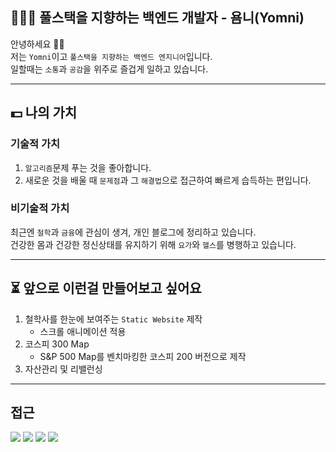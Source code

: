 ## 👨🏻‍💻 풀스택을 지향하는 백엔드 개발자 - 욤니(Yomni)


안녕하세요 🙌🏻    
저는 `Yomni`이고 `풀스택을 지향하는 백엔드 엔지니어`입니다.  
일할때는 `소통`과 `공감`을 위주로 즐겁게 일하고 있습니다.

-------

## 💵 나의 가치 

### 기술적 가치

1. `알고리즘`문제 푸는 것을 좋아합니다.
2. 새로운 것을 배울 때 `문제점`과 그 `해결법`으로 접근하여 빠르게 습득하는 편입니다.

### 비기술적 가치

최근엔 `철학`과 `금융`에 관심이 생겨, 개인 블로그에 정리하고 있습니다.  
건강한 몸과 건강한 정신상태를 유지하기 위해 `요가`와 `헬스`를 병행하고 있습니다.

---

## ⏳ 앞으로 이런걸 만들어보고 싶어요

1. 철학사를 한눈에 보여주는 `Static Website` 제작
	-  스크롤 애니메이션 적용
2. 코스피 300 Map
	- S&P 500 Map를 벤치마킹한 코스피 200 버전으로 제작
3. 자산관리 및 리밸런싱
--- 

## 접근
<p>
  <a href="https://github.com/Yomni/" target="_blank"><img src="https://img.shields.io/badge/Github-red?logo=GitHub"/></a>
  <a href="https://yomni.github.io/" target="_blank"><img src="https://img.shields.io/badge/Tech--Blog-yellow?logo=GitBook"/></a>
  <a href="https://timosan.tistory.com/" target="_blank"><img src="https://img.shields.io/badge/Blog-blue?logo=data:image/svg+xml;base64,PHN2ZyB4bWxucz0iaHR0cDovL3d3dy53My5vcmcvMjAwMC9zdmciIHZpZXdCb3g9IjAgMCA0MDguNCA0MDguNCI+PGc+PGNpcmNsZSBjbGFzcz0iY2xzLTEiIGN4PSI1OC4xOCIgY3k9IjU4LjE4IiByPSI1OC4xOCIvPjxjaXJjbGUgY2xhc3M9ImNscy0xIiBjeD0iMjA0LjIiIGN5PSI1OC4xOCIgcj0iNTguMTgiLz48Y2lyY2xlIGNsYXNzPSJjbHMtMSIgY3g9IjIwNC4yIiBjeT0iMjA0LjIiIHI9IjU4LjE4Ii8+PGNpcmNsZSBjbGFzcz0iY2xzLTEiIGN4PSIyMDQuMiIgY3k9IjM1MC4yMiIgcj0iNTguMTgiLz48Y2lyY2xlIGNsYXNzPSJjbHMtMSIgY3g9IjM1MC4yMiIgY3k9IjU4LjE4IiByPSI1OC4xOCIvPjwvZz48L3N2Zz4NCg=="/></a>
  <a href="mailto:yearsheep@gmail.com" target="_blank"><img src="https://img.shields.io/badge/Mail-orange?logo=Gmail"/></a>
</p>
